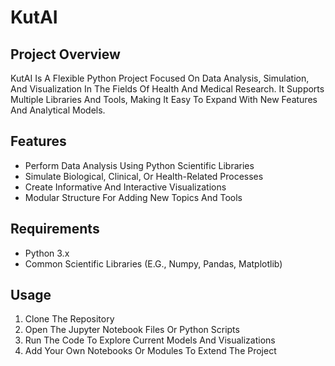 # KutAI

## Project Overview
KutAI Is A Flexible Python Project Focused On Data Analysis, Simulation, And Visualization In The Fields Of Health And Medical Research. It Supports Multiple Libraries And Tools, Making It Easy To Expand With New Features And Analytical Models.

## Features
- Perform Data Analysis Using Python Scientific Libraries  
- Simulate Biological, Clinical, Or Health-Related Processes  
- Create Informative And Interactive Visualizations  
- Modular Structure For Adding New Topics And Tools  

## Requirements
- Python 3.x  
- Common Scientific Libraries (E.G., Numpy, Pandas, Matplotlib)  

## Usage
1. Clone The Repository  
2. Open The Jupyter Notebook Files Or Python Scripts  
3. Run The Code To Explore Current Models And Visualizations  
4. Add Your Own Notebooks Or Modules To Extend The Project  


